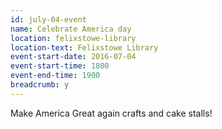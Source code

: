 ```yaml
---
id: july-04-event
name: Celebrate America day
location: felixstowe-library
location-text: Felixstowe Library
event-start-date: 2016-07-04
event-start-time: 1800
event-end-time: 1900
breadcrumb: y
---
```


Make America Great again crafts and cake stalls!

